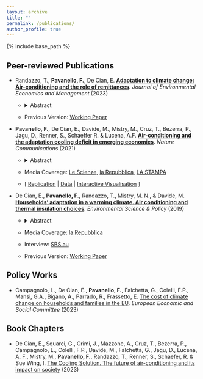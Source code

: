 ```yaml
---
layout: archive
title: ""
permalink: /publications/
author_profile: true
---
```


{% include base_path %}

## Peer-reviewed Publications

- Randazzo, T., **Pavanello, F.**, De Cian, E. [**Adaptation to climate change: Air-conditioning and the role of remittances**](https://www.sciencedirect.com/science/article/pii/S0095069623000360). _Journal of Environmental Economics and Management_ (2023)
  - <details> 
      <summary>Abstract</summary><p align="justify"> Do remittances improve the ability of households to adapt to global warming? We try to answer this question by studying the behaviours of households in Mexico, a country that experiences a large and stable flow of remittances. Using an instrumental variable approach, we find an important role of remittances in the climate adaptation process. Remittances are used for adopting air-conditioning, which is an important cooling device for responding to high temperatures and to maintain thermal comfort at home. We exploit climate and income heterogeneity by showing that large differences exist in the use of remittances for climate adaptation between coastal and inland regions, as well as among different income groups. We conclude by quantifying the overall increase in welfare that households attain by adopting air-conditioning. </p> </details> 
      
  - Previous Version: [Working Paper](https://fpavanello.github.io/files/Randazzo_et_al_WP.pdf)

- **Pavanello, F.**, De Cian, E., Davide, M., Mistry, M., Cruz, T., Bezerra, P., Jagu, D., Renner, S., Schaeffer R. & Lucena, A.F. [**Air-conditioning and the adaptation cooling deficit in emerging economies**](https://www.nature.com/articles/s41467-021-26592-2). _Nature Communications_ (2021)
  - <details> 
      <summary>Abstract</summary><p align="justify"> Increasing temperatures will make space cooling a necessity for maintain comfort and protecting human health, and rising income levels will allow more people to purchase and run air conditioners. Here we show that, in Brazil, India, Indonesia, and Mexico income and humidity-adjusted temperature are common determinants for adopting air-conditioning, but their relative contribution varies in relation to household characteristics. Adoption rates are higher among households living in higher quality dwellings in urban areas, and among those with higher levels of education. Air-conditioning is unevenly distributed across income levels, making evident the existence of a disparity in access to cooling devices. Although the adoption of air-conditioning could increase between twofold and sixteen-fold by 2040, from 64 to 100 million families with access to electricity will not be able to adequately satisfy their demand for thermal comfort. The need to sustain electricity expenditure in response to higher temperatures can also create unequal opportunities to adapt. </p></details>
  
  - Media Coverage: [Le Scienze](https://www.lescienze.it/news/2021/11/09/news/cambiamenti_climatici_aria_condizionata_emergenza_emissioni_disuguaglianze-4980185/?rss), [la Repubblica](https://www.repubblica.it/green-and-blue/2021/11/09/news/l_uso_dei_condizionatori_aumentera_in_tutto_il_mondo_con_danni_per_il_clima_e_per_i_piu_poveri-325719453/?rss), [LA STAMPA](https://www.lastampa.it/green-and-blue/2021/11/09/news/l_uso_dei_condizionatori_aumentera_in_tutto_il_mondo_con_danni_per_il_clima_e_per_i_piu_poveri-325719453/)
  - [ [Replication](https://github.com/Energy-a/Comparative_paper_NatComms) &#124; [Data](https://data.mendeley.com/datasets/ws7cmwbnfg/1) &#124; [Interactive Visualisation](https://public.tableau.com/app/profile/enrica.de.cian/viz/Cooling-deficit-emerging-countries-natcom/Dataviz-widescreen?publish=yes) ]

- De Cian, E., **Pavanello, F.**, Randazzo, T., Mistry, M. N., & Davide, M. [**Households’ adaptation in a warming climate. Air conditioning and thermal insulation choices**](https://fpavanello.github.io/files/De_Cian_et_al_2019.pdf). _Environmental Science & Policy_ (2019)
  - <details> 
      <summary>Abstract</summary><p align="justify"> Adjustments in the final use of energy are a critical margin of adaptation for maintaining indoor thermal comfort. This paper explores how households have been adopting air conditioning and thermal insulation to cope with different climatic conditions, and how climatic factors interact with socio-economic, demographic, and household characteristics across eight OECD countries. Changes in the cumulative number of hot and cold days over the year, urbanization, demographics and household characteristics, including attitudes towards energy efficiency, strongly affect those two margins of adaptation, along with income. If the historically-observed adaptation behaviour is maintained also under future socio-economic pathways and climate scenarios, the impact of global warming and income on air conditioning adoption will be reinforced by urbanization trends, which on the contrary will make it more difficult to improve building thermal insulation. </p></details>
  
  - Media Coverage: [la Repubblica](https://www.repubblica.it/ambiente/2019/07/15/news/cambiamenti_climatici_la_grande_corsa_ai_climatizzatori_e_gia_iniziata-231253051/)
  - Interview: [SBS.au](https://www.sbs.com.au/language/italian/audio/l-impatto-dei-condizionatori-sul-cambiamento-climatico)
  - Previous Version: [Working Paper](https://fpavanello.github.io/files/De_Cian_et_al_WP.pdf)

## Policy Works

- Campagnolo, L., De Cian, E., **Pavanello, F.**, Falchetta, G., Colelli, F.P., Mansi, G.A., Bigano, A., Parrado, R., Frassetto, E. [The cost of climate change on households and families in the EU](https://www.eesc.europa.eu/en/our-work/publications-other-work/publications/cost-climate-change-households-and-families-eu). _European Economic and Social Committee_ (2023)

## Book Chapters

- De Cian, E., Squarci, G., Crimi, J., Mazzone, A., Cruz, T., Bezerra, P., Campagnolo, L., Colelli, F.P., Davide, M., Falchetta, G., Jagu, D., Lucena, A. F., Mistry, M., **Pavanello, F.**, Randazzo, T., Renner, S., Schaefer, R. & Sue Wing, I. [The Cooling Solution. The future of air-conditioning and its impact on society](https://www.thecoolingsolution.com/index.php) (2023)



